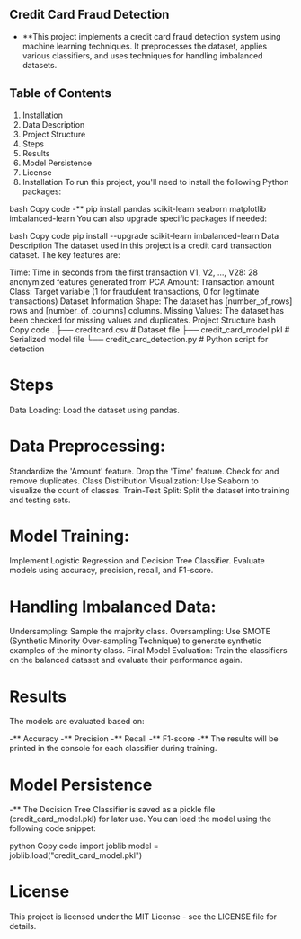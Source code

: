 ## Credit Card Fraud Detection
- **This project implements a credit card fraud detection system using machine learning techniques. It preprocesses the dataset, applies various classifiers, and uses techniques for handling imbalanced datasets.

## Table of Contents
1. Installation
2. Data Description
3. Project Structure
4. Steps
5. Results
6. Model Persistence
7. License
8. Installation
To run this project, you'll need to install the following Python packages:

bash
Copy code
-** pip install pandas scikit-learn seaborn matplotlib imbalanced-learn
You can also upgrade specific packages if needed:

bash
Copy code
pip install --upgrade scikit-learn imbalanced-learn
Data Description
The dataset used in this project is a credit card transaction dataset. The key features are:

Time: Time in seconds from the first transaction
V1, V2, ..., V28: 28 anonymized features generated from PCA
Amount: Transaction amount
Class: Target variable (1 for fraudulent transactions, 0 for legitimate transactions)
Dataset Information
Shape: The dataset has [number_of_rows] rows and [number_of_columns] columns.
Missing Values: The dataset has been checked for missing values and duplicates.
Project Structure
bash
Copy code
.
├── creditcard.csv             # Dataset file
├── credit_card_model.pkl      # Serialized model file
└── credit_card_detection.py    # Python script for detection
# Steps
Data Loading: Load the dataset using pandas.
# Data Preprocessing:
Standardize the 'Amount' feature.
Drop the 'Time' feature.
Check for and remove duplicates.
Class Distribution Visualization: Use Seaborn to visualize the count of classes.
Train-Test Split: Split the dataset into training and testing sets.
# Model Training:
Implement Logistic Regression and Decision Tree Classifier.
Evaluate models using accuracy, precision, recall, and F1-score.
# Handling Imbalanced Data:
Undersampling: Sample the majority class.
Oversampling: Use SMOTE (Synthetic Minority Over-sampling Technique) to generate synthetic examples of the minority class.
Final Model Evaluation: Train the classifiers on the balanced dataset and evaluate their performance again.
# Results
The models are evaluated based on:

-** Accuracy
-** Precision
-** Recall
-** F1-score
-** The results will be printed in the console for each classifier during training.

# Model Persistence
-** The Decision Tree Classifier is saved as a pickle file (credit_card_model.pkl) for later use. You can load the model using the following code snippet:

python
Copy code
import joblib
model = joblib.load("credit_card_model.pkl")

# License
This project is licensed under the MIT License - see the LICENSE file for details.










